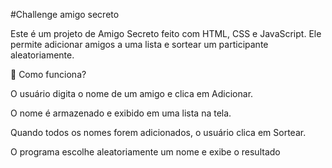 #Challenge amigo secreto 

Este é um projeto de Amigo Secreto feito com HTML, CSS e JavaScript. Ele permite adicionar amigos a uma lista e sortear um participante aleatoriamente.

📌 Como funciona?

O usuário digita o nome de um amigo e clica em Adicionar.

O nome é armazenado e exibido em uma lista na tela.

Quando todos os nomes forem adicionados, o usuário clica em Sortear.

O programa escolhe aleatoriamente um nome e exibe o resultado
